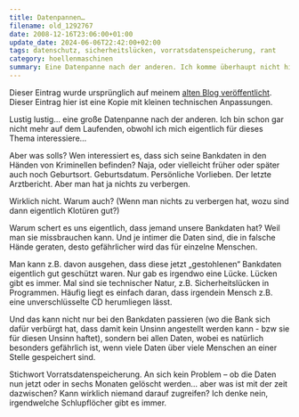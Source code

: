 ```yaml
---
title: Datenpannen…
filename: old_1292767
date: 2008-12-16T23:06:00+01:00
update_date: 2024-06-06T22:42:00+02:00
tags: datenschutz, sicherheitslücken, vorratsdatenspeicherung, rant
category: hoellenmaschinen
summary: Eine Datenpanne nach der anderen. Ich komme überhaupt nicht hinterher.
---
```

Dieser Eintrag wurde ursprünglich auf meinem [alten Blog veröffentlicht](https://stu.blogger.de/stories/1292767/). Dieser Eintrag hier ist eine Kopie mit kleinen technischen Anpassungen.

Lustig lustig… eine große Datenpanne nach der anderen. Ich bin schon gar nicht mehr auf dem Laufenden, obwohl ich mich eigentlich für dieses Thema interessiere…

Aber was solls? Wen interessiert es, dass sich seine Bankdaten in den Händen von Kriminellen befinden? Naja, oder vielleicht früher oder später auch noch Geburtsort. Geburtsdatum. Persönliche Vorlieben. Der letzte Arztbericht. Aber man hat ja nichts zu verbergen.

Wirklich nicht. Warum auch?
(Wenn man nichts zu verbergen hat, wozu sind dann eigentlich Klotüren gut?)

Warum schert es uns eigentlich, dass jemand unsere Bankdaten hat? Weil man sie missbrauchen kann. Und je intimer die Daten sind, die in falsche Hände geraten, desto gefährlicher wird das für einzelne Menschen.

Man kann z.B. davon ausgehen, dass diese jetzt „gestohlenen“ Bankdaten eigentlich gut geschützt waren. Nur gab es irgendwo eine Lücke. Lücken gibt es immer. Mal sind sie technischer Natur, z.B. Sicherheitslücken in Programmen. Häufig liegt es einfach daran, dass irgendein Mensch z.B. eine unverschlüsselte CD herumliegen lässt.

Und das kann nicht nur bei den Bankdaten passieren (wo die Bank sich dafür verbürgt hat, dass damit kein Unsinn angestellt werden kann - bzw sie für diesen Unsinn haftet), sondern bei allen Daten, wobei es natürlich besonders gefährlich ist, wenn viele Daten über viele Menschen an einer Stelle gespeichert sind.

Stichwort Vorratsdatenspeicherung. An sich kein Problem – ob die Daten nun jetzt oder in sechs Monaten gelöscht werden… aber was ist mit der zeit dazwischen? Kann wirklich niemand darauf zugreifen? Ich denke nein, irgendwelche Schlupflöcher gibt es immer.
